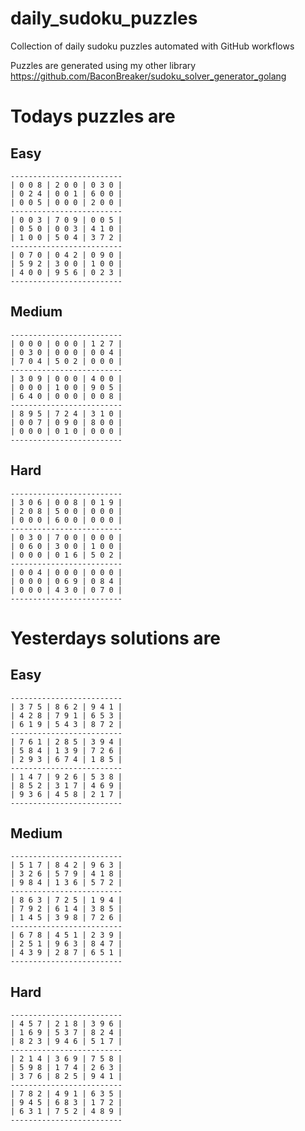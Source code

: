 
# daily_sudoku_puzzles 

Collection of daily sudoku puzzles automated with GitHub workflows 

Puzzles are generated using my other library https://github.com/BaconBreaker/sudoku_solver_generator_golang 
 

# Todays puzzles are 

## Easy 

```
-------------------------
| 0 0 8 | 2 0 0 | 0 3 0 | 
| 0 2 4 | 0 0 1 | 6 0 0 | 
| 0 0 5 | 0 0 0 | 2 0 0 | 
-------------------------
| 0 0 3 | 7 0 9 | 0 0 5 | 
| 0 5 0 | 0 0 3 | 4 1 0 | 
| 1 0 0 | 5 0 4 | 3 7 2 | 
-------------------------
| 0 7 0 | 0 4 2 | 0 9 0 | 
| 5 9 2 | 3 0 0 | 1 0 0 | 
| 4 0 0 | 9 5 6 | 0 2 3 | 
-------------------------
```
## Medium 

```
-------------------------
| 0 0 0 | 0 0 0 | 1 2 7 | 
| 0 3 0 | 0 0 0 | 0 0 4 | 
| 7 0 4 | 5 0 2 | 0 0 0 | 
-------------------------
| 3 0 9 | 0 0 0 | 4 0 0 | 
| 0 0 0 | 1 0 0 | 9 0 5 | 
| 6 4 0 | 0 0 0 | 0 0 8 | 
-------------------------
| 8 9 5 | 7 2 4 | 3 1 0 | 
| 0 0 7 | 0 9 0 | 8 0 0 | 
| 0 0 0 | 0 1 0 | 0 0 0 | 
-------------------------
```
## Hard 

```
-------------------------
| 3 0 6 | 0 0 8 | 0 1 9 | 
| 2 0 8 | 5 0 0 | 0 0 0 | 
| 0 0 0 | 6 0 0 | 0 0 0 | 
-------------------------
| 0 3 0 | 7 0 0 | 0 0 0 | 
| 0 6 0 | 3 0 0 | 1 0 0 | 
| 0 0 0 | 0 1 6 | 5 0 2 | 
-------------------------
| 0 0 4 | 0 0 0 | 0 0 0 | 
| 0 0 0 | 0 6 9 | 0 8 4 | 
| 0 0 0 | 4 3 0 | 0 7 0 | 
-------------------------
```
# Yesterdays solutions are 

## Easy 

```
-------------------------
| 3 7 5 | 8 6 2 | 9 4 1 | 
| 4 2 8 | 7 9 1 | 6 5 3 | 
| 6 1 9 | 5 4 3 | 8 7 2 | 
-------------------------
| 7 6 1 | 2 8 5 | 3 9 4 | 
| 5 8 4 | 1 3 9 | 7 2 6 | 
| 2 9 3 | 6 7 4 | 1 8 5 | 
-------------------------
| 1 4 7 | 9 2 6 | 5 3 8 | 
| 8 5 2 | 3 1 7 | 4 6 9 | 
| 9 3 6 | 4 5 8 | 2 1 7 | 
-------------------------
```
## Medium 

```
-------------------------
| 5 1 7 | 8 4 2 | 9 6 3 | 
| 3 2 6 | 5 7 9 | 4 1 8 | 
| 9 8 4 | 1 3 6 | 5 7 2 | 
-------------------------
| 8 6 3 | 7 2 5 | 1 9 4 | 
| 7 9 2 | 6 1 4 | 3 8 5 | 
| 1 4 5 | 3 9 8 | 7 2 6 | 
-------------------------
| 6 7 8 | 4 5 1 | 2 3 9 | 
| 2 5 1 | 9 6 3 | 8 4 7 | 
| 4 3 9 | 2 8 7 | 6 5 1 | 
-------------------------
```
## Hard 

```
-------------------------
| 4 5 7 | 2 1 8 | 3 9 6 | 
| 1 6 9 | 5 3 7 | 8 2 4 | 
| 8 2 3 | 9 4 6 | 5 1 7 | 
-------------------------
| 2 1 4 | 3 6 9 | 7 5 8 | 
| 5 9 8 | 1 7 4 | 2 6 3 | 
| 3 7 6 | 8 2 5 | 9 4 1 | 
-------------------------
| 7 8 2 | 4 9 1 | 6 3 5 | 
| 9 4 5 | 6 8 3 | 1 7 2 | 
| 6 3 1 | 7 5 2 | 4 8 9 | 
-------------------------
```
